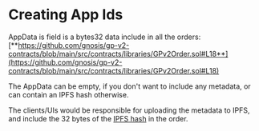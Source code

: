 # Creating App Ids

AppData is field is a bytes32 data include in all the orders: [**https://github.com/gnosis/gp-v2-contracts/blob/main/src/contracts/libraries/GPv2Order.sol#L18**](https://github.com/gnosis/gp-v2-contracts/blob/main/src/contracts/libraries/GPv2Order.sol#L18)

The AppData can be empty, if you don't want to include any metadata, or can contain an IPFS hash otherwise.

The clients/UIs would be responsible for uploading the metadata to IPFS, and include the 32 bytes of the [IPFS hash](https://docs.ipfs.io/concepts/hashing/) in the order.
